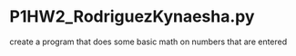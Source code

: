 # P1HW2_RodriguezKynaesha.py
create a program that does some basic math on numbers that are entered
